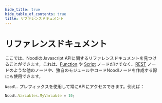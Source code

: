 ```yaml
---
hide_title: true
hide_table_of_contents: true
title: リファレンスドキュメント
---
```


# リファレンスドキュメント

ここでは、NoodlのJavascript APIに関するリファレンスドキュメントを見つけることができます。これは、[Function](/nodes/javascript/function) や [Script](/nodes/javascript/script) ノードだけでなく、[REST](/nodes/data/rest) ノードのような他のノードや、独自のモジュールやコードNoodlノードを作成する際にも使用できます。

`Noodl.` プレフィックスを使用して常にAPIにアクセスできます。例えば：

```javascript
Noodl.Variables.MyVariable = 10;
```